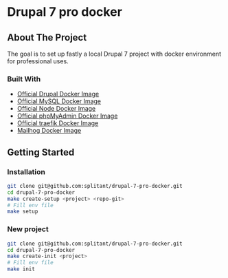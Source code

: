 # Drupal 7 pro docker

## About The Project

The goal is to set up fastly a local Drupal 7 project with docker environment for professional uses.

### Built With

* [Official Drupal Docker Image](https://hub.docker.com/_/drupal)
* [Official MySQL Docker Image](https://hub.docker.com/_/mysql)
* [Official Node Docker Image](https://hub.docker.com/_/node)
* [Official phpMyAdmin Docker Image](https://hub.docker.com/_/phpmyadmin)
* [Official traefik Docker Image](https://hub.docker.com/_/traefik)
* [Mailhog Docker Image](https://hub.docker.com/r/mailhog/mailhog)

## Getting Started

### Installation

   ```sh
   git clone git@github.com:splitant/drupal-7-pro-docker.git
   cd drupal-7-pro-docker
   make create-setup <project> <repo-git>
   # Fill env file
   make setup
   ```

### New project

   ```sh
   git clone git@github.com:splitant/drupal-7-pro-docker.git
   cd drupal-7-pro-docker
   make create-init <project>
   # Fill env file
   make init
   ```
